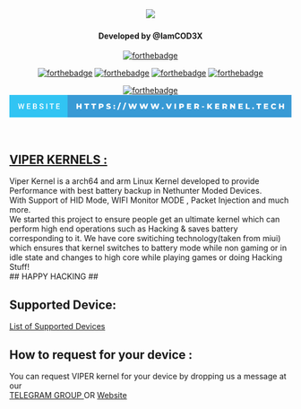 <div id="header" align="center">
<img src="https://github.com/IamCOD3X/VIPER-KERNELS-/blob/main/VIPERKERNELS.png?raw=true" width="450"#/>
<h4>Developed by @IamCOD3X</h4> 

[![forthebadge](https://forthebadge.com/images/badges/built-with-love.svg)](https://forthebadge.com)

[![forthebadge](https://forthebadge.com/images/badges/made-with-c-plus-plus.svg)](https://forthebadge.com)
[![forthebadge](https://forthebadge.com/images/badges/made-with-c.svg)](https://forthebadge.com)
[![forthebadge](https://forthebadge.com/images/badges/built-by-developers.svg)](https://forthebadge.com)
[![forthebadge](https://forthebadge.com/images/badges/built-for-android.svg)](https://forthebadge.com)

[![forthebadge](https://forthebadge.com/images/badges/validated-html5.svg)](https://forthebadge.com)
  <br>
[![forthebadge](https://github.com/IamCOD3X/VIPER-KERNELS/blob/main/website-https___www.viper-kernel.tech.svg)](https://www.viper-kernel.tech)
  
</div>
</b>
<br>
<h2> <a href="https://t.me/ViPER_KERNELs/">VIPER KERNELS : </a></h2>
Viper Kernel is a arch64 and arm Linux Kernel developed to provide Performance with best battery backup in Nethunter Moded Devices. <br>
With Support of HID Mode, WIFI Monitor MODE , Packet Injection and much more. <br>
We started this project to ensure people get an ultimate kernel which can perform high end operations such as Hacking & saves battery corresponding to it.
We have core switiching technology(taken from miui) which ensures that kernel switches to battery mode while non gaming or in idle state and changes to high core while playing games or doing Hacking Stuff! <br>
## HAPPY HACKING ##
<br>
<h2>Supported Device: <br> </h2>
  <a href="https://www.viper-kernel.tech/pages/SupportedDevice.html">List of Supported Devices</a>
<br>
<h2> How to request for your device :</h2>
You can request VIPER kernel for your device by dropping us a message at our <br>
  <a href="https://t.me/ViPER_KERNELs/">TELEGRAM GROUP </a> OR <a href="https://www.viper-kernel.tech/index.html#request">Website</a>
  
